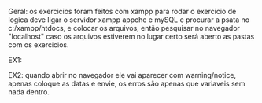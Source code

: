 
Geral: os exercicios foram feitos com xampp para rodar o exercicio de logica deve ligar o servidor xampp appche e mySQL e procurar a psata no c:/xampp/htdocs, e colocar os arquivos, então pesquisar no navegador "localhost" caso os arquivos estiverem no lugar certo será aberto as pastas com os exercicios.

EX1:

EX2: quando abrir no navegador ele vai aparecer com warning/notice, apenas coloque as datas e envie, os erros são apenas que variaveis sem nada dentro.

# 